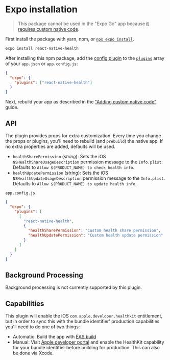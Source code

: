 # Expo installation

> This package cannot be used in the "Expo Go" app because [it requires custom native code](https://docs.expo.dev/workflow/customizing/).

First install the package with yarn, npm, or [`npx expo install`](https://docs.expo.dev/more/expo-cli/#installation).

```sh
expo install react-native-health
```

After installing this npm package, add the [config plugin](https://docs.expo.io/guides/config-plugins/) to the [`plugins`](https://docs.expo.io/versions/latest/config/app/#plugins) array of your `app.json` or `app.config.js`:

```json
{
  "expo": {
    "plugins": ["react-native-health"]
  }
}
```

Next, rebuild your app as described in the ["Adding custom native code"](https://docs.expo.dev/workflow/customizing/) guide.

## API

The plugin provides props for extra customization. Every time you change the props or plugins, you'll need to rebuild (and `prebuild`) the native app. If no extra properties are added, defaults will be used.

- `healthSharePermission` (_string_): Sets the iOS `NSHealthShareUsageDescription` permission message to the `Info.plist`. Defaults to `Allow $(PRODUCT_NAME) to check health info`.
- `healthUpdatePermission` (_string_): Sets the iOS `NSHealthUpdateUsageDescription` permission message to the `Info.plist`. Defaults to `Allow $(PRODUCT_NAME) to update health info`.

`app.config.js`

```json
{
  "expo": {
    "plugins": [
      [
        "react-native-health",
        {
          "healthSharePermission": "Custom health share permission",
          "healthUpdatePermission": "Custom health update permission"
        }
      ]
    ]
  }
}
```

## Background Processing

Background processing is not currently supported by this plugin.

## Capabilities

This plugin will enable the iOS `com.apple.developer.healthkit` entitlement, but in order to sync this with the bundle identifier' production capabilities you'll need to do one of two things:

- Automatic: Build the app with [EAS build](https://docs.expo.io/build/introduction/)
- Manual: Visit [Apple developer portal](https://developer.apple.com/account/resources/identifiers/list) and enable the HealthKit capability for your bundle identifier before building for production. This can also be done via Xcode.
